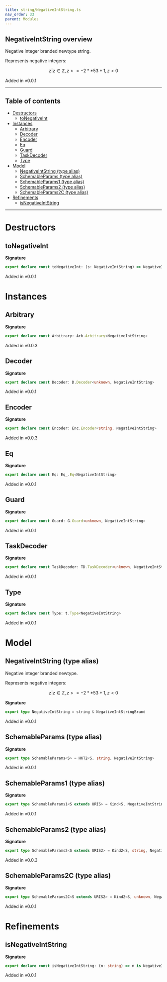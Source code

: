 ```yaml
---
title: string/NegativeIntString.ts
nav_order: 33
parent: Modules
---
```


## NegativeIntString overview

Negative integer branded newtype string.

Represents negative integers:

```math
 { z | z ∈ ℤ, z >= -2 ** 53 + 1, z < 0 }
```

Added in v0.0.1

---

<h2 class="text-delta">Table of contents</h2>

- [Destructors](#destructors)
  - [toNegativeInt](#tonegativeint)
- [Instances](#instances)
  - [Arbitrary](#arbitrary)
  - [Decoder](#decoder)
  - [Encoder](#encoder)
  - [Eq](#eq)
  - [Guard](#guard)
  - [TaskDecoder](#taskdecoder)
  - [Type](#type)
- [Model](#model)
  - [NegativeIntString (type alias)](#negativeintstring-type-alias)
  - [SchemableParams (type alias)](#schemableparams-type-alias)
  - [SchemableParams1 (type alias)](#schemableparams1-type-alias)
  - [SchemableParams2 (type alias)](#schemableparams2-type-alias)
  - [SchemableParams2C (type alias)](#schemableparams2c-type-alias)
- [Refinements](#refinements)
  - [isNegativeIntString](#isnegativeintstring)

---

# Destructors

## toNegativeInt

**Signature**

```ts
export declare const toNegativeInt: (s: NegativeIntString) => NegativeInt.NegativeInt
```

Added in v0.0.1

# Instances

## Arbitrary

**Signature**

```ts
export declare const Arbitrary: Arb.Arbitrary<NegativeIntString>
```

Added in v0.0.3

## Decoder

**Signature**

```ts
export declare const Decoder: D.Decoder<unknown, NegativeIntString>
```

Added in v0.0.1

## Encoder

**Signature**

```ts
export declare const Encoder: Enc.Encoder<string, NegativeIntString>
```

Added in v0.0.3

## Eq

**Signature**

```ts
export declare const Eq: Eq_.Eq<NegativeIntString>
```

Added in v0.0.1

## Guard

**Signature**

```ts
export declare const Guard: G.Guard<unknown, NegativeIntString>
```

Added in v0.0.1

## TaskDecoder

**Signature**

```ts
export declare const TaskDecoder: TD.TaskDecoder<unknown, NegativeIntString>
```

Added in v0.0.1

## Type

**Signature**

```ts
export declare const Type: t.Type<NegativeIntString>
```

Added in v0.0.1

# Model

## NegativeIntString (type alias)

Negative integer branded newtype.

Represents negative integers:

```math
 { z | z ∈ ℤ, z >= -2 ** 53 + 1, z < 0 }
```

**Signature**

```ts
export type NegativeIntString = string & NegativeIntStringBrand
```

Added in v0.0.1

## SchemableParams (type alias)

**Signature**

```ts
export type SchemableParams<S> = HKT2<S, string, NegativeIntString>
```

Added in v0.0.1

## SchemableParams1 (type alias)

**Signature**

```ts
export type SchemableParams1<S extends URIS> = Kind<S, NegativeIntString>
```

Added in v0.0.1

## SchemableParams2 (type alias)

**Signature**

```ts
export type SchemableParams2<S extends URIS2> = Kind2<S, string, NegativeIntString>
```

Added in v0.0.3

## SchemableParams2C (type alias)

**Signature**

```ts
export type SchemableParams2C<S extends URIS2> = Kind2<S, unknown, NegativeIntString>
```

Added in v0.0.1

# Refinements

## isNegativeIntString

**Signature**

```ts
export declare const isNegativeIntString: (n: string) => n is NegativeIntString
```

Added in v0.0.1
